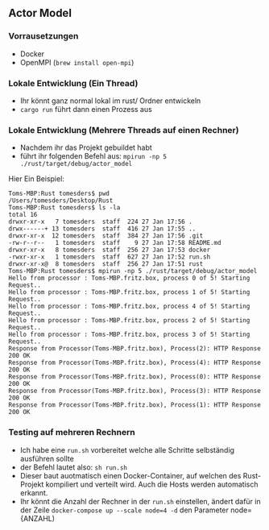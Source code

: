 ## Actor Model

### Vorrausetzungen
- Docker
- OpenMPI (`brew install open-mpi`)


### Lokale Entwicklung (Ein Thread)
- Ihr könnt ganz normal lokal im rust/ Ordner entwickeln
- `cargo run` führt dann einen Prozess aus

### Lokale Entwicklung (Mehrere Threads auf einen Rechner)
- Nachdem ihr das Projekt gebuildet habt
- führt ihr folgenden Befehl aus: `mpirun -np 5 ./rust/target/debug/actor_model` 

Hier Ein Beispiel:
```
Toms-MBP:Rust tomesders$ pwd
/Users/tomesders/Desktop/Rust
Toms-MBP:Rust tomesders$ ls -la
total 16
drwxr-xr-x   7 tomesders  staff  224 27 Jan 17:56 .
drwx------+ 13 tomesders  staff  416 27 Jan 17:55 ..
drwxr-xr-x  12 tomesders  staff  384 27 Jan 17:56 .git
-rw-r--r--   1 tomesders  staff    9 27 Jan 17:58 README.md
drwxr-xr-x   8 tomesders  staff  256 27 Jan 17:53 docker
-rwxr-xr-x   1 tomesders  staff  627 27 Jan 17:52 run.sh
drwxr-xr-x@  8 tomesders  staff  256 27 Jan 17:51 rust
Toms-MBP:Rust tomesders$ mpirun -np 5 ./rust/target/debug/actor_model
Hello from processor : Toms-MBP.fritz.box, process 0 of 5! Starting Request..
Hello from processor : Toms-MBP.fritz.box, process 1 of 5! Starting Request..
Hello from processor : Toms-MBP.fritz.box, process 4 of 5! Starting Request..
Hello from processor : Toms-MBP.fritz.box, process 2 of 5! Starting Request..
Hello from processor : Toms-MBP.fritz.box, process 3 of 5! Starting Request..
Response from Processor(Toms-MBP.fritz.box), Process(2): HTTP Response 200 OK
Response from Processor(Toms-MBP.fritz.box), Process(4): HTTP Response 200 OK
Response from Processor(Toms-MBP.fritz.box), Process(0): HTTP Response 200 OK
Response from Processor(Toms-MBP.fritz.box), Process(3): HTTP Response 200 OK
Response from Processor(Toms-MBP.fritz.box), Process(1): HTTP Response 200 OK
```

### Testing auf mehreren Rechnern
- Ich habe eine `run.sh` vorbereitet welche alle Schritte selbständig ausführen sollte
- der Befehl lautet also: `sh run.sh`
- Dieser baut auotmatisch einen Docker-Container, auf welchen des Rust-Projekt kompiliert und verteilt wird. Auch die Hosts werden automatisch erkannt.
- Ihr könnt die Anzahl der Rechner in der `run.sh` einstellen, ändert dafür in der Zeile `docker-compose up --scale node=4 -d`  den Parameter node={ANZAHL)